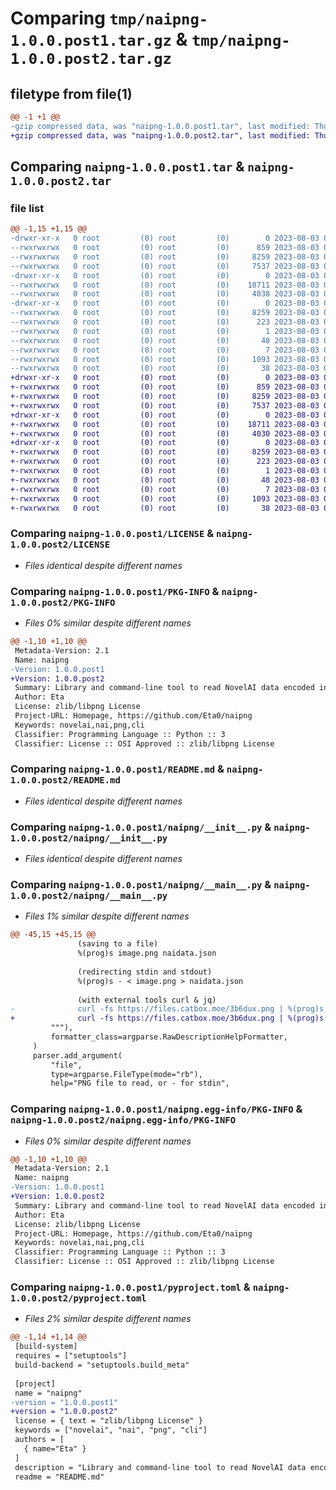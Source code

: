 # Comparing `tmp/naipng-1.0.0.post1.tar.gz` & `tmp/naipng-1.0.0.post2.tar.gz`

## filetype from file(1)

```diff
@@ -1 +1 @@
-gzip compressed data, was "naipng-1.0.0.post1.tar", last modified: Thu Aug  3 07:47:58 2023, max compression, from Unix
+gzip compressed data, was "naipng-1.0.0.post2.tar", last modified: Thu Aug  3 07:54:07 2023, max compression, from Unix
```

## Comparing `naipng-1.0.0.post1.tar` & `naipng-1.0.0.post2.tar`

### file list

```diff
@@ -1,15 +1,15 @@
-drwxr-xr-x   0 root         (0) root         (0)        0 2023-08-03 07:47:58.046023 naipng-1.0.0.post1/
--rwxrwxrwx   0 root         (0) root         (0)      859 2023-08-03 00:07:01.000000 naipng-1.0.0.post1/LICENSE
--rwxrwxrwx   0 root         (0) root         (0)     8259 2023-08-03 07:47:58.044023 naipng-1.0.0.post1/PKG-INFO
--rwxrwxrwx   0 root         (0) root         (0)     7537 2023-08-03 07:40:34.000000 naipng-1.0.0.post1/README.md
-drwxr-xr-x   0 root         (0) root         (0)        0 2023-08-03 07:47:58.001022 naipng-1.0.0.post1/naipng/
--rwxrwxrwx   0 root         (0) root         (0)    18711 2023-08-03 07:40:08.000000 naipng-1.0.0.post1/naipng/__init__.py
--rwxrwxrwx   0 root         (0) root         (0)     4038 2023-08-03 06:45:28.000000 naipng-1.0.0.post1/naipng/__main__.py
-drwxr-xr-x   0 root         (0) root         (0)        0 2023-08-03 07:47:58.035022 naipng-1.0.0.post1/naipng.egg-info/
--rwxrwxrwx   0 root         (0) root         (0)     8259 2023-08-03 07:47:57.000000 naipng-1.0.0.post1/naipng.egg-info/PKG-INFO
--rwxrwxrwx   0 root         (0) root         (0)      223 2023-08-03 07:47:57.000000 naipng-1.0.0.post1/naipng.egg-info/SOURCES.txt
--rwxrwxrwx   0 root         (0) root         (0)        1 2023-08-03 07:47:57.000000 naipng-1.0.0.post1/naipng.egg-info/dependency_links.txt
--rwxrwxrwx   0 root         (0) root         (0)       48 2023-08-03 07:47:57.000000 naipng-1.0.0.post1/naipng.egg-info/entry_points.txt
--rwxrwxrwx   0 root         (0) root         (0)        7 2023-08-03 07:47:57.000000 naipng-1.0.0.post1/naipng.egg-info/top_level.txt
--rwxrwxrwx   0 root         (0) root         (0)     1093 2023-08-03 07:47:04.000000 naipng-1.0.0.post1/pyproject.toml
--rwxrwxrwx   0 root         (0) root         (0)       38 2023-08-03 07:47:58.046023 naipng-1.0.0.post1/setup.cfg
+drwxr-xr-x   0 root         (0) root         (0)        0 2023-08-03 07:54:07.248181 naipng-1.0.0.post2/
+-rwxrwxrwx   0 root         (0) root         (0)      859 2023-08-03 00:07:01.000000 naipng-1.0.0.post2/LICENSE
+-rwxrwxrwx   0 root         (0) root         (0)     8259 2023-08-03 07:54:07.247181 naipng-1.0.0.post2/PKG-INFO
+-rwxrwxrwx   0 root         (0) root         (0)     7537 2023-08-03 07:40:34.000000 naipng-1.0.0.post2/README.md
+drwxr-xr-x   0 root         (0) root         (0)        0 2023-08-03 07:54:07.209182 naipng-1.0.0.post2/naipng/
+-rwxrwxrwx   0 root         (0) root         (0)    18711 2023-08-03 07:40:08.000000 naipng-1.0.0.post2/naipng/__init__.py
+-rwxrwxrwx   0 root         (0) root         (0)     4030 2023-08-03 07:52:51.000000 naipng-1.0.0.post2/naipng/__main__.py
+drwxr-xr-x   0 root         (0) root         (0)        0 2023-08-03 07:54:07.239181 naipng-1.0.0.post2/naipng.egg-info/
+-rwxrwxrwx   0 root         (0) root         (0)     8259 2023-08-03 07:54:07.000000 naipng-1.0.0.post2/naipng.egg-info/PKG-INFO
+-rwxrwxrwx   0 root         (0) root         (0)      223 2023-08-03 07:54:07.000000 naipng-1.0.0.post2/naipng.egg-info/SOURCES.txt
+-rwxrwxrwx   0 root         (0) root         (0)        1 2023-08-03 07:54:07.000000 naipng-1.0.0.post2/naipng.egg-info/dependency_links.txt
+-rwxrwxrwx   0 root         (0) root         (0)       48 2023-08-03 07:54:07.000000 naipng-1.0.0.post2/naipng.egg-info/entry_points.txt
+-rwxrwxrwx   0 root         (0) root         (0)        7 2023-08-03 07:54:07.000000 naipng-1.0.0.post2/naipng.egg-info/top_level.txt
+-rwxrwxrwx   0 root         (0) root         (0)     1093 2023-08-03 07:53:41.000000 naipng-1.0.0.post2/pyproject.toml
+-rwxrwxrwx   0 root         (0) root         (0)       38 2023-08-03 07:54:07.249182 naipng-1.0.0.post2/setup.cfg
```

### Comparing `naipng-1.0.0.post1/LICENSE` & `naipng-1.0.0.post2/LICENSE`

 * *Files identical despite different names*

### Comparing `naipng-1.0.0.post1/PKG-INFO` & `naipng-1.0.0.post2/PKG-INFO`

 * *Files 0% similar despite different names*

```diff
@@ -1,10 +1,10 @@
 Metadata-Version: 2.1
 Name: naipng
-Version: 1.0.0.post1
+Version: 1.0.0.post2
 Summary: Library and command-line tool to read NovelAI data encoded in PNG files
 Author: Eta
 License: zlib/libpng License
 Project-URL: Homepage, https://github.com/Eta0/naipng
 Keywords: novelai,nai,png,cli
 Classifier: Programming Language :: Python :: 3
 Classifier: License :: OSI Approved :: zlib/libpng License
```

### Comparing `naipng-1.0.0.post1/README.md` & `naipng-1.0.0.post2/README.md`

 * *Files identical despite different names*

### Comparing `naipng-1.0.0.post1/naipng/__init__.py` & `naipng-1.0.0.post2/naipng/__init__.py`

 * *Files identical despite different names*

### Comparing `naipng-1.0.0.post1/naipng/__main__.py` & `naipng-1.0.0.post2/naipng/__main__.py`

 * *Files 1% similar despite different names*

```diff
@@ -45,15 +45,15 @@
               (saving to a file)
               %(prog)s image.png naidata.json
 
               (redirecting stdin and stdout)
               %(prog)s - < image.png > naidata.json
 
               (with external tools curl & jq)
-              curl -fs https://files.catbox.moe/3b6dux.png | %(prog)s -c image.png | jq
+              curl -fs https://files.catbox.moe/3b6dux.png | %(prog)s -c - | jq
         """),
         formatter_class=argparse.RawDescriptionHelpFormatter,
     )
     parser.add_argument(
         "file",
         type=argparse.FileType(mode="rb"),
         help="PNG file to read, or - for stdin",
```

### Comparing `naipng-1.0.0.post1/naipng.egg-info/PKG-INFO` & `naipng-1.0.0.post2/naipng.egg-info/PKG-INFO`

 * *Files 0% similar despite different names*

```diff
@@ -1,10 +1,10 @@
 Metadata-Version: 2.1
 Name: naipng
-Version: 1.0.0.post1
+Version: 1.0.0.post2
 Summary: Library and command-line tool to read NovelAI data encoded in PNG files
 Author: Eta
 License: zlib/libpng License
 Project-URL: Homepage, https://github.com/Eta0/naipng
 Keywords: novelai,nai,png,cli
 Classifier: Programming Language :: Python :: 3
 Classifier: License :: OSI Approved :: zlib/libpng License
```

### Comparing `naipng-1.0.0.post1/pyproject.toml` & `naipng-1.0.0.post2/pyproject.toml`

 * *Files 2% similar despite different names*

```diff
@@ -1,14 +1,14 @@
 [build-system]
 requires = ["setuptools"]
 build-backend = "setuptools.build_meta"
 
 [project]
 name = "naipng"
-version = "1.0.0.post1"
+version = "1.0.0.post2"
 license = { text = "zlib/libpng License" }
 keywords = ["novelai", "nai", "png", "cli"]
 authors = [
   { name="Eta" }
 ]
 description = "Library and command-line tool to read NovelAI data encoded in PNG files"
 readme = "README.md"
```

